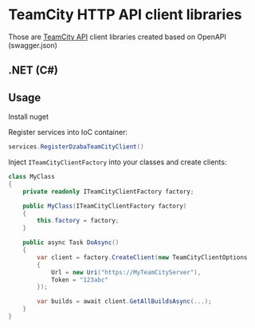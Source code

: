 # TeamCity HTTP API client libraries

Those are [TeamCity API](https://www.jetbrains.com/help/teamcity/teamcity-rest-api.html) client libraries created based on OpenAPI (swagger.json)

## .NET (C#)

## Usage

Install nuget 

Register services into IoC container:
```csharp
services.RegisterDzabaTeamCityClient()
```

Inject `ITeamCityClientFactory` into your classes and create clients:
```csharp
class MyClass
{
	private readonly ITeamCityClientFactory factory;

	public MyClass(ITeamCityClientFactory factory)
	{
		this.factory = factory;
	}

	public async Task DoAsync()
	{
		var client = factory.CreateClient(new TeamCityClientOptions
		{
			Url = new Uri("https://MyTeamCityServer"),
			Token = "123abc"
		});

		var builds = await client.GetAllBuildsAsync(...);
	}
}
```
